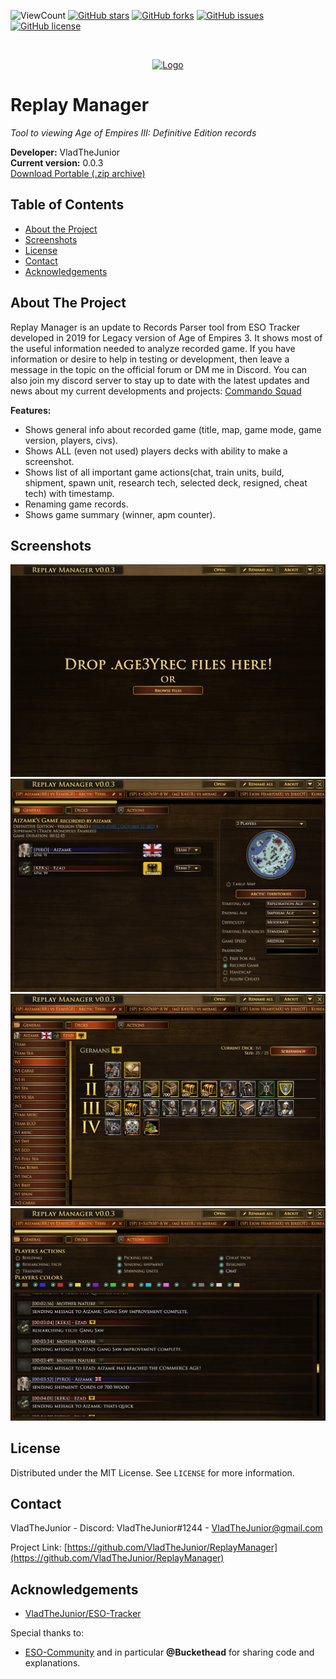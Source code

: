 ![ViewCount](https://views.whatilearened.today/views/github/VladTheJunior/ReplayManager.svg)
[![GitHub stars](https://img.shields.io/github/stars/VladTheJunior/ReplayManager)](https://github.com/VladTheJunior/ReplayManager/stargazers)
[![GitHub forks](https://img.shields.io/github/forks/VladTheJunior/ReplayManager)](https://github.com/VladTheJunior/ReplayManager/network)
[![GitHub issues](https://img.shields.io/github/issues/VladTheJunior/ReplayManager)](https://github.com/VladTheJunior/ReplayManager/issues)
[![GitHub license](https://img.shields.io/github/license/VladTheJunior/ReplayManager)](https://github.com/VladTheJunior/ReplayManager/blob/master/LICENSE)
<!-- PROJECT LOGO -->
<br />
<p align="center">
  <a href="https://github.com/VladTheJunior/ReplayManager">
    <img src="ReplayManager/game-age3.ico" alt="Logo">
  </a>
</p>

# Replay Manager

*Tool to viewing Age of Empires III: Definitive Edition records*

**Developer:** VladTheJunior<br />
**Current version:** 0.0.3<br />
[Download Portable (.zip archive)](https://github.com/VladTheJunior/ReplayManager/releases/latest/download/ReplayManager.zip)<br />

## Table of Contents

* [About the Project](#about-the-project)
* [Screenshots](#screenshots)
* [License](#license)
* [Contact](#contact)
* [Acknowledgements](#acknowledgements)

<!-- ABOUT THE PROJECT -->
## About The Project

Replay Manager is an update to Records Parser tool from ESO Tracker developed in 2019 for Legacy version of Age of Empires 3. It shows most of the useful information needed to analyze recorded game. 
If you have information or desire to help in testing or development, then leave a message in the topic on the official forum or DM me in Discord.
You can also join my discord server to stay up to date with the latest updates and news about my current developments and projects: [Commando Squad](https://discord.gg/egcZRKgj4q)

**Features:**
* Shows general info about recorded game (title, map, game mode, game version, players, civs).
* Shows ALL (even not used) players decks with ability to make a screenshot.
* Shows list of all important game actions(chat, train units, build, shipment, spawn unit, research tech, selected deck, resigned, cheat tech) with timestamp.
* Renaming game records.
* Shows game summary (winner, apm counter).

## Screenshots

![](Images/1.png)
![](Images/2.png)
![](Images/3.png)
![](Images/4.png)

<!-- LICENSE -->
## License

Distributed under the MIT License. See `LICENSE` for more information.



<!-- CONTACT -->
## Contact

VladTheJunior - Discord: VladTheJunior#1244 - VladTheJunior@gmail.com

Project Link: [https://github.com/VladTheJunior/ReplayManager](https://github.com/VladTheJunior/ReplayManager)



<!-- ACKNOWLEDGEMENTS -->
## Acknowledgements
* [VladTheJunior/ESO-Tracker](https://github.com/VladTheJunior/ESO-Tracker)

Special thanks to:
* [ESO-Community](https://eso-community.net/) and in particular **@Buckethead** for sharing code and explanations.
